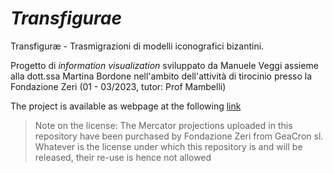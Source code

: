 # <i>Transfigurae</i>

Transfiguræ - Trasmigrazioni di modelli iconografici bizantini.

Progetto di <i>information visualization</i> sviluppato da Manuele Veggi assieme alla dott.ssa Martina Bordone nell'ambito dell'attività di tirocinio presso la Fondazione Zeri (01 - 03/2023, tutor: Prof Mambelli)

The project is available as webpage at the following [link](https://fondazerimv.github.io/transfigurae/)

> Note on the license: The Mercator projections uploaded in this repository have been purchased by Fondazione Zeri from GeaCron sl. Whatever is the license under which this repository is and will be released, their re-use is hence not allowed
